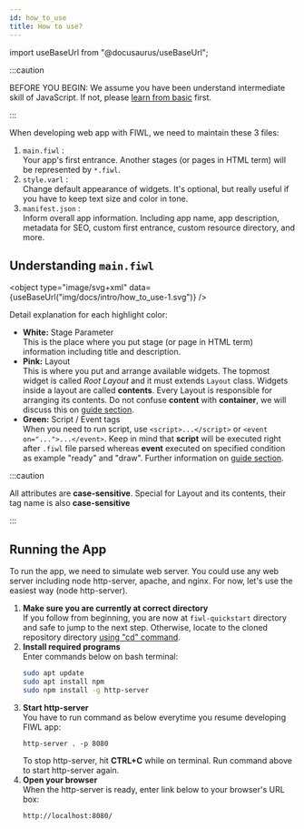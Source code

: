 ```yaml
---
id: how_to_use
title: How to use?
---
```


import useBaseUrl from "@docusaurus/useBaseUrl";

:::caution

BEFORE YOU BEGIN: We assume you have been understand intermediate skill of JavaScript. If not, please [learn from basic](https://javascript.info/) first.

:::

When developing web app with FIWL, we need to maintain these 3 files:

1. `main.fiwl` :<br/> Your app's first entrance. Another stages (or pages in HTML term) will be represented by `*.fiwl`.
2. `style.varl` :<br/> Change default appearance of widgets. It's optional, but really useful if you have to keep text size and color in tone.
3. `manifest.json` :<br/> Inform overall app information. Including app name, app description, metadata for SEO, custom first entrance, custom resource directory, and more.

## Understanding `main.fiwl`

<object type="image/svg+xml" data={useBaseUrl("img/docs/intro/how_to_use-1.svg")} />

Detail explanation for each highlight color:

- **White:** Stage Parameter<br/> This is the place where you put stage (or page in HTML term) information including title and description.
- **Pink:** Layout<br/> This is where you put and arrange available widgets. The topmost widget is called _Root Layout_ and it must extends `Layout` class. Widgets inside a layout are called **contents**. Every Layout is responsible for arranging its contents. Do not confuse **content** with **container**, we will discuss this on [guide section](/docs/guide/stage).
- **Green:** Script / Event tags<br/> When you need to run script, use `<script>...</script>` or `<event on="...">...</event>`. Keep in mind that **script** will be executed right after `.fiwl` file parsed whereas **event** executed on specified condition as example "ready" and "draw". Further information on [guide section](/docs/guide/script_event).

:::caution

All attributes are **case-sensitive**. Special for Layout and its contents, their tag name is also **case-sensitive**

:::

## Running the App

To run the app, we need to simulate web server. You could use any web server including node http-server, apache, and nginx. For now, let's use the easiest way (node http-server).

1. **Make sure you are currently at correct directory**<br/> If you follow from beginning, you are now at `fiwl-quickstart` directory and safe to jump to the next step. Otherwise, locate to the cloned repository directory [using "cd" command](https://www.youtube.com/watch?v=FTTr2bjI2UM).
2. **Install required programs**<br/> Enter commands below on bash terminal:
   ```bash
   sudo apt update
   sudo apt install npm
   sudo npm install -g http-server
   ```
3. **Start http-server**<br/> You have to run command as below everytime you resume developing FIWL app:
   ```
   http-server . -p 8080
   ```
   To stop http-server, hit **CTRL+C** while on terminal. Run command above to start http-server again.
4. **Open your browser**<br/> When the http-server is ready, enter link below to your browser's URL box:
   ```
   http://localhost:8080/
   ```
